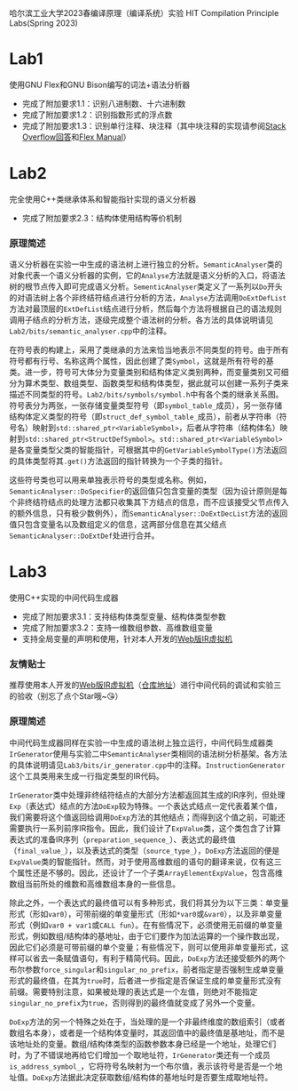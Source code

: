 哈尔滨工业大学2023春编译原理（编译系统）实验 HIT Compilation Principle Labs(Spring 2023)

# Lab1
使用GNU Flex和GNU Bison编写的词法+语法分析器
- 完成了附加要求1.1：识别八进制数、十六进制数
- 完成了附加要求1.2：识别指数形式的浮点数
- 完成了附加要求1.3：识别单行注释、块注释（其中块注释的实现请参阅[Stack Overflow回答](https://stackoverflow.com/questions/2130097/difficulty-getting-c-style-comments-in-flex-lex)和[Flex Manual](http://westes.github.io/flex/manual/Start-Conditions.html)）

# Lab2
完全使用C++类继承体系和智能指针实现的语义分析器
- 完成了附加要求2.3：结构体使用结构等价机制
### 原理简述
语义分析器在实验一中生成的语法树上进行独立的分析。`SemanticAnalyser`类的对象代表一个语义分析器的实例，它的`Analyse`方法就是语义分析的入口，将语法树的根节点传入即可完成语义分析。`SementicAnalyser`类定义了一系列以`Do`开头的对语法树上各个非终结符结点进行分析的方法，`Analyse`方法调用`DoExtDefList`方法对最顶层的`ExtDefList`结点进行分析，然后每个方法将根据自己的语法规则调用子结点的分析方法，逐级完成整个语法树的分析。各方法的具体说明请见`Lab2/bits/semantic_analyser.cpp`中的注释。  

在符号表的构建上，采用了类继承的方法来恰当地表示不同类型的符号。由于所有符号都有行号、名称这两个属性，因此创建了类`Symbol`，这就是所有符号的基类。进一步，符号可大体分为变量类别和结构体定义类别两种，而变量类别又可细分为算术类型、数组类型、函数类型和结构体类型，据此就可以创建一系列子类来描述不同类型的符号。`Lab2/bits/symbols/symbol.h`中有各个类的继承关系图。符号表分为两张，一张存储变量类型符号（即`symbol_table_`成员），另一张存储结构体定义类型的符号（即`struct_def_symbol_table_`成员），前者从字符串（符号名）映射到`std::shared_ptr<VariableSymbol>`，后者从字符串（结构体名）映射到`std::shared_ptr<StructDefSymbol>`。`std::shared_ptr<VariableSymbol>`是各变量类型父类的智能指针，可根据其中的`GetVariableSymbolType()`方法返回的具体类型将其`.get()`方法返回的指针转换为一个子类的指针。  

这些符号类也可以用来单独表示符号的类型或名称。例如，`SemanticAnalyser::DoSpecifier`的返回值只包含变量的类型（因为设计原则是每个非终结符结点的处理方法都只收集其下方结点的信息，而不应该接受父节点传入的额外信息，只有极少数例外），而`SemanticAnalyser::DoExtDecList`方法的返回值只包含变量名以及数组定义的信息，这两部分信息在其父结点`SemanticAnalyser::DoExtDef`处进行合并。

# Lab3
使用C++实现的中间代码生成器
- 完成了附加要求3.1：支持结构体类型变量、结构体类型参数
- 完成了附加要求3.2：支持一维数组参数、高维数组变量
- 支持全局变量的声明和使用，针对本人开发的[Web版IR虚拟机](https://ernestthepoet.github.io/ir-virtual-machine/)
### 友情贴士
推荐使用本人开发的[Web版IR虚拟机](https://ernestthepoet.github.io/ir-virtual-machine/)（[仓库地址](https://github.com/ErnestThePoet/ir-virtual-machine)）进行中间代码的调试和实验三的验收（别忘了点个Star哦~😘）
### 原理简述
中间代码生成器同样在实验一中生成的语法树上独立运行，中间代码生成器类`IrGenerator`使用与实验二中`SemanticAnalyser`类相同的语法树分析基架。各方法的具体说明请见`Lab3/bits/ir_generator.cpp`中的注释。`InstructionGenerator`这个工具类用来生成一行指定类型的IR代码。  

`IrGenerator`类中处理非终结符结点的大部分方法都返回其生成的IR序列，但处理`Exp`（表达式）结点的方法`DoExp`较为特殊。一个表达式结点一定代表着某个值，我们需要将这个值返回给调用`DoExp`方法的其他结点；而得到这个值之前，可能还需要执行一系列前序IR指令。因此，我们设计了`ExpValue`类，这个类包含了计算表达式的准备IR序列（`preparation_sequence_`）、表达式的最终值（`final_value_`），以及表达式的类型（`source_type_`），`DoExp`方法返回的便是`ExpValue`类的智能指针。然而，对于使用高维数组的语句的翻译来说，仅有这三个属性还是不够的。因此，还设计了一个子类`ArrayElementExpValue`，包含高维数组当前所处的维数和高维数组本身的一些信息。  

除此之外，一个表达式的最终值可以有多种形式，我们将其分为以下三类：单变量形式（形如`var0`），可带前缀的单变量形式（形如`*var0`或`&var0`），以及非单变量形式（例如`var0 + var1`或`CALL fun`）。在有些情况下，必须使用无前缀的单变量形式，例如数组/结构体的基地址，由于它们要作为加法运算的一个操作数出现，因此它们必须是可带前缀的单个变量；有些情况下，则可以使用非单变量形式，这样可以省去一条赋值语句，有利于精简代码。因此，`DoExp`方法还接受额外的两个布尔参数`force_singular`和`singular_no_prefix`，前者指定是否强制生成单变量形式的最终值，在其为`true`时，后者进一步指定是否保证生成的单变量形式没有前缀。需要特别注意，如果被处理的表达式是一个左值，则绝对不能指定`singular_no_prefix`为`true`，否则得到的最终值就变成了另外一个变量。  

`DoExp`方法的另一个特殊之处在于，当处理的是一个非最终维度的数组索引（或者数组名本身），或者是一个结构体变量时，其返回值中的最终值是基地址，而不是该地址处的变量。数组/结构体类型的函数参数本身已经是一个地址，处理它们时，为了不错误地再给它们增加一个取地址符，`IrGenerator`类还有一个成员`is_address_symbol_`，它将符号名映射为一个布尔值，表示该符号是否是一个地址值。`DoExp`方法据此决定获取数组/结构体的基地址时是否要生成取地址符。
